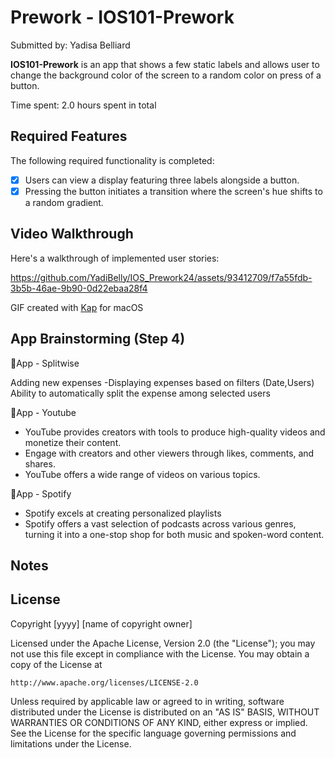 <h1>Prework - IOS101-Prework</h1>

Submitted by: Yadisa Belliard

<strong>IOS101-Prework</strong> is an app that shows a few static labels and allows user to change the background color of the screen to a random color on press of a button.

Time spent: 2.0 hours spent in total

<h2>Required Features</h2>

The following required functionality is completed:

 - [x] Users can view a display featuring three labels alongside a button.
- [x] Pressing the button initiates a transition where the screen's hue shifts to a random gradient.

<h2>Video Walkthrough</h2>
Here's a walkthrough of implemented user stories:

https://github.com/YadiBelly/IOS_Prework24/assets/93412709/f7a55fdb-3b5b-46ae-9b90-0d22ebaa28f4


GIF created with <a href="" target="_blank" rel="noreferrer">Kap</a> for macOS

<h2>App Brainstorming (Step 4)</h2>

:iphone:App - Splitwise

Adding new expenses
-Displaying expenses based on filters (Date,Users)
Ability to automatically split the expense among selected users

:iphone:App - Youtube

- YouTube provides creators with tools to produce high-quality videos and monetize their content.
- Engage with creators and other viewers through likes, comments, and shares.
- YouTube offers a wide range of videos on various topics.


:iphone:App - Spotify 

- Spotify excels at creating personalized playlists
- Spotify offers a vast selection of podcasts across various genres, turning it into a one-stop shop for both music and spoken-word content.

<h2>Notes</h2>

<h2>License</h2>

Copyright [yyyy] [name of copyright owner]

Licensed under the Apache License, Version 2.0 (the "License");
you may not use this file except in compliance with the License.
You may obtain a copy of the License at

    http://www.apache.org/licenses/LICENSE-2.0

Unless required by applicable law or agreed to in writing, software
distributed under the License is distributed on an "AS IS" BASIS,
WITHOUT WARRANTIES OR CONDITIONS OF ANY KIND, either express or implied.
See the License for the specific language governing permissions and
limitations under the License.
